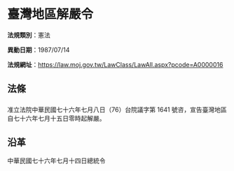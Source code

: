 # 臺灣地區解嚴令

**法規類別**：憲法

**異動日期**：1987/07/14  

**法規網址**：https://law.moj.gov.tw/LawClass/LawAll.aspx?pcode=A0000016





## 法條
##### 
准立法院中華民國七十六年七月八日（76）台院議字第 1641 號咨，宣告臺灣地區自七十六年七月十五日零時起解嚴。

## 沿革
中華民國七十六年七月十四日總統令

